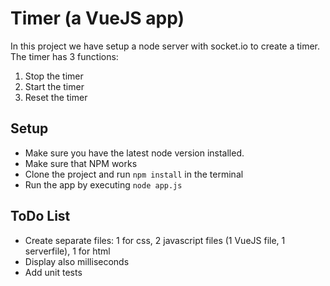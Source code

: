 # Timer (a VueJS app)
In this project we have setup a node server with socket.io to create a timer. 
The timer has 3 functions:
1. Stop the timer
2. Start the timer
3. Reset the timer

## Setup
* Make sure you have the latest node version installed.
* Make sure that NPM works
* Clone the project and run `npm install` in the terminal
* Run the app by executing `node app.js`

## ToDo List
* Create separate files: 1 for css, 2 javascript files (1 VueJS file, 1 serverfile), 1 for html
* Display also milliseconds
* Add unit tests

